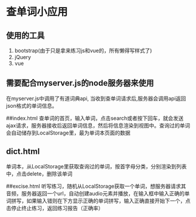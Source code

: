 # 查单词小应用
## 使用的工具

1. bootstrap(由于只是拿来练习js和vue的，所有懒得写样式了)
2. jQuery
3. vue
## 需要配合myserver.js的node服务器来使用
在myserver.js中调用了有道词典api, 当收到查单词请求后,服务器会调用api返回json格式的单词信息。

##index.html
查单词的首页，输入单词，点击search或者按下回车，就会发送ajax请求，服务器接收后返回单词信息，然后将信息渲染到视图中。查询过的单词会自动储存到LocalStorage里，最为单词本页面的数据

## dict.html
单词本，从LocalStorage里获取查询过的单词，按首字母分类，分别渲染到列表中，点击delete，删除该单词

##excise.html
听写练习，随机从LocalStorage获取一个单词，想服务器请求其音频，服务器返回一个url，自动创建audio元素并播放，在输入框中输入正确的单词拼写，如果输入错则在下方显示正确的单词拼写，输入正确直接开始下一个，点击停止终止练习，返回练习报告（正确率）